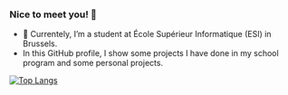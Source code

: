 ### Nice to meet you! 👋

- 🌱 Currentely, I’m a student at École Supérieur Informatique (ESI) in Brussels.
- In this GitHub profile, I show some projects I have done in my school program and some personal projects.

[![Top Langs](https://github-readme-stats.vercel.app/api/top-langs/?username=MohamedBentouhami&layout=compact)](https://github.com/anuraghazra/github-readme-stats)





